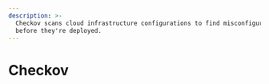 ```yaml
---
description: >-
  Checkov scans cloud infrastructure configurations to find misconfigurations
  before they're deployed.
---
```


# Checkov

